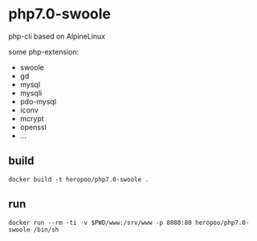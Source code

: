 # php7.0-swoole

php-cli based on AlpineLinux

some php-extension:
 - swoole 
 - gd 
 - mysql
 - mysqli 
 - pdo-mysql 
 - iconv 
 - mcrypt
 - openssl
 - ...

## build 
```
docker build -t heropoo/php7.0-swoole .
```

## run 
```
docker run --rm -ti -v $PWD/www:/srv/www -p 8080:80 heropoo/php7.0-swoole /bin/sh
```